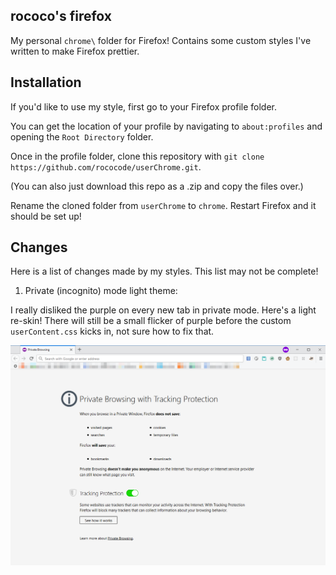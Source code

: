 ## rococo's firefox

My personal `chrome\` folder for Firefox! Contains some custom styles I've written to make Firefox prettier.

## Installation

If you'd like to use my style, first go to your Firefox profile folder.

You can get the location of your profile by navigating to `about:profiles` and opening the `Root Directory` folder.

Once in the profile folder, clone this repository with `git clone https://github.com/rococode/userChrome.git`.

(You can also just download this repo as a .zip and copy the files over.)

Rename the cloned folder from `userChrome` to `chrome`. Restart Firefox and it should be set up!

## Changes

Here is a list of changes made by my styles. This list may not be complete!

1. Private (incognito) mode light theme:

I really disliked the purple on every new tab in private mode. Here's a light re-skin! There will still be a small flicker of purple before the custom `userContent.css` kicks in, not sure how to fix that.

![](./1.png)


